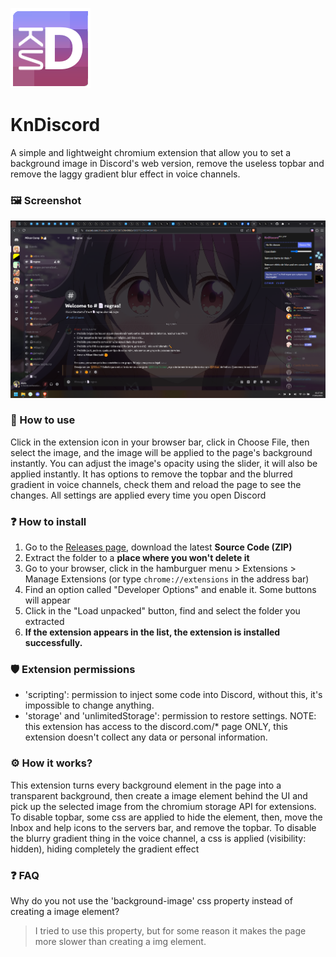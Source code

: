 ![KnD icon](/icon128.png)
# KnDiscord
A simple and lightweight chromium extension that allow you to set a background image in Discord's web version, remove the useless topbar and remove the laggy gradient blur effect in voice channels.

### 🖼️ Screenshot

![KnD screenshot](/screenshot.webp)

### 🤔 How to use

Click in the extension icon in your browser bar, click in Choose File, then select the image, and the image will be applied to the page's background instantly.
You can adjust the image's opacity using the slider, it will also be applied instantly.
It has options to remove the topbar and the blurred gradient in voice channels, check them and reload the page to see the changes.
All settings are applied every time you open Discord

### ❓ How to install
1. Go to the [Releases page](https://github.com/alefouau/KnDiscord/releases/), download the latest **Source Code (ZIP)**
2. Extract the folder to a **place where you won't delete it**
3. Go to your browser, click in the hamburguer menu > Extensions > Manage Extensions (or type `chrome://extensions` in the address bar)
3. Find an option called "Developer Options" and enable it. Some buttons will appear
4. Click in the "Load unpacked" button, find and select the folder you extracted
5. **If the extension appears in the list, the extension is installed successfully.**

### 🛡️ Extension permissions

- 'scripting': permission to inject some code into Discord, without this, it's impossible to change anything.
- 'storage' and 'unlimitedStorage': permission to restore settings.
NOTE: this extension has access to the discord.com/* page ONLY, this extension doesn't collect any data or personal information.

### ⚙️ How it works?

This extension turns every background element in the page into a transparent background, then create a image element behind the UI and pick up the selected image from the chromium storage API for extensions.
To disable topbar, some css are applied to hide the element, then, move the Inbox and help icons to the servers bar, and remove the topbar.
To disable the blurry gradient thing in the voice channel, a css is applied (visibility: hidden), hiding completely the gradient effect

### ❓ FAQ

Why do you not use the 'background-image' css property instead of creating a image element?
> I tried to use this property, but for some reason it makes the page more slower than creating a img element.


